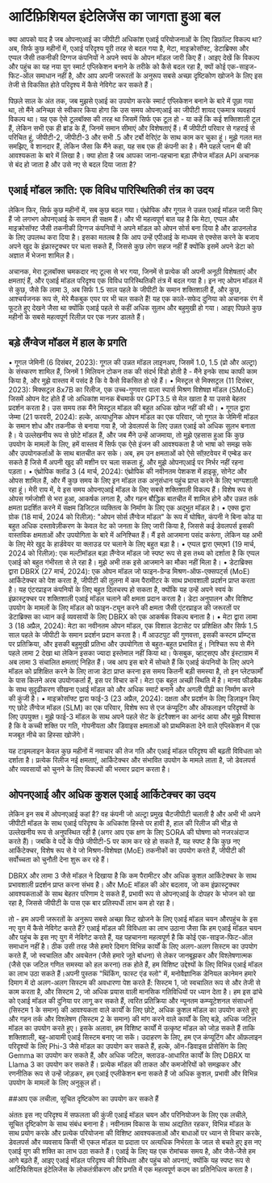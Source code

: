# आर्टिफ़िशियल इंटेलिजेंस का जागता हुआ बल

क्या आपको याद है जब ओपनएआई का जीपीटी अधिकांश एआई परियोजनाओं के लिए डिफ़ॉल्ट विकल्प था? अब, सिर्फ कुछ महीनों में, एआई परिदृश्य पूरी तरह से बदल गया है, मेटा, माइक्रोसॉफ्ट, डेटाब्रिक्स और एप्पल जैसी तकनीकी दिग्गज कंपनियों ने अपने स्वयं के ओपन मॉडल जारी किए हैं। आइए देखें कि विकल्प और पहुंच का यह नया युग स्मार्ट एप्लिकेशन बनाने के तरीके को कैसे बदल रहा है, क्यों कोई एक-साइज-फिट-ऑल समाधान नहीं है, और आप अपनी जरूरतों के अनुरूप सबसे अच्छा दृष्टिकोण खोजने के लिए इस तेजी से विकसित होते परिदृश्य में कैसे नेविगेट कर सकते हैं।

पिछले साल के अंत तक, जब मुझसे एआई का उपयोग करके स्मार्ट एप्लिकेशन बनाने के बारे में पूछा गया था, तो मैंने अनिच्छा से स्वीकार किया होगा कि उस समय ओपनएआई का जीपीटी शायद एकमात्र व्यवहार्य विकल्प था। यह एक ऐसे टूलबॉक्स की तरह था जिसमें सिर्फ एक टूल हो - या कहें कि कई शक्तिशाली टूल हैं, लेकिन सभी एक ही ब्रांड के हैं, जिनमें समान सीमाएं और विशेषताएं हैं। मैं जीपीटी परिवार से गहराई से परिचित हूं, जीपीटी-2, जीपीटी-3 और सभी .5 और टर्बो वेरिएंट के साथ काम कर चुका हूं। मुझे गलत मत समझिए, वे शानदार हैं, लेकिन जैसा कि मैंने कहा, यह सब एक ही कंपनी का है। मैंने पहले प्लान बी की आवश्यकता के बारे में लिखा है। क्या होता है जब आपका जाना-पहचाना बड़ा लैंग्वेज मॉडल API अचानक से बंद हो जाता है और उसे नए से बदल दिया जाता है?

## एआई मॉडल क्रांति: एक विविध पारिस्थितिकी तंत्र का उदय

लेकिन फिर, सिर्फ कुछ महीनों में, सब कुछ बदल गया। एंथ्रोपिक और गूगल ने उन्नत एआई मॉडल जारी किए हैं जो लगभग ओपनएआई के समान ही सक्षम हैं। और भी महत्वपूर्ण बात यह है कि मेटा, एप्पल और माइक्रोसॉफ्ट जैसी तकनीकी दिग्गज कंपनियों ने अपने मॉडल को ओपन सोर्स बना दिया है और डाउनलोड के लिए उपलब्ध करा दिया है। इसका मतलब है कि आप उन्हें एपीआई के माध्यम से एक्सेस करने के बजाय अपने खुद के इंफ्रास्ट्रक्चर पर चला सकते हैं, जिससे कुछ लोग सहज नहीं हैं क्योंकि इसमें अपने डेटा को अज्ञात में भेजना शामिल है।

अचानक, मेरा टूलबॉक्स चमकदार नए टूल्स से भर गया, जिनमें से प्रत्येक की अपनी अनूठी विशेषताएं और क्षमताएं हैं, और एआई मॉडल परिदृश्य एक विविध पारिस्थितिकी तंत्र में बदल गया है। इन नए ओपन मॉडल में से कुछ, जैसे कि लामा 3, अब सिर्फ 1.5 साल पहले के जीपीटी के समान शक्तिशाली हैं, और कुछ, आश्चर्यजनक रूप से, मेरे मैकबुक एयर पर भी चल सकते हैं! यह एक काले-सफेद दुनिया को अचानक रंग में फूटते हुए देखने जैसा था क्योंकि एआई पहले से कहीं अधिक सुलभ और बहुमुखी हो गया। आइए पिछले कुछ महीनों के सबसे महत्वपूर्ण रिलीज़ पर एक नज़र डालते हैं।

## बड़े लैंग्वेज मॉडल में हाल के प्रगति

• गूगल जेमिनी (6 दिसंबर, 2023): गूगल की उन्नत मॉडल लाइनअप, जिसमें 1.0, 1.5 (प्रो और अल्ट्रा) के संस्करण शामिल हैं, जिनमें 1 मिलियन टोकन तक की संदर्भ विंडो होती है - मैंने इनके साथ काफी काम किया है, और मुझे वास्तव में पसंद है कि वे कैसे विकसित हो रहे हैं।
• मिस्ट्रल से मिक्सट्रल (11 दिसंबर, 2023): मिक्सट्रल 8x7B का रिलीज, एक उच्च-गुणवत्ता वाला स्पार्स मिश्रण विशेषज्ञ मॉडल (SMoE) जिसमें ओपन वेट होते हैं जो अधिकांश मानक बेंचमार्क पर GPT3.5 से मेल खाता है या उससे बेहतर प्रदर्शन करता है। उस समय तक मैंने मिस्ट्रल मॉडल की बहुत अधिक खोज नहीं की थी।
• गूगल द्वारा जेम्मा (21 फरवरी, 2024): हल्के, अत्याधुनिक ओपन मॉडल का एक परिवार, जो गूगल के जेमिनी मॉडल के समान शोध और तकनीक से बनाया गया है, जो डेवलपर्स के लिए उन्नत एआई को अधिक सुलभ बनाता है। ये उल्लेखनीय रूप से छोटे मॉडल हैं, और जब मैंने उन्हें आजमाया, तो मुझे एहसास हुआ कि कुछ उपयोग के मामलों के लिए, हमें वास्तव में सिर्फ एक ऐसे इंजन की आवश्यकता है जो भाषा को समझ सके और उपयोगकर्ताओं के साथ बातचीत कर सके। अब, हम उन क्षमताओं को ऐसे सॉफ़्टवेयर में एम्बेड कर सकते हैं जिसे मैं अपनी खुद की मशीन पर चला सकता हूं, और मुझे ओपनएआई पर निर्भर नहीं रहना पड़ता।
• एंथ्रोपिक क्लॉड 3 (4 मार्च, 2024): एंथ्रोपिक की नवीनतम पेशकश में हाइकू, सोनेट और ओपस शामिल हैं, और मैं कुछ समय के लिए इन मॉडल तक अनुसंधान पहुंच प्राप्त करने के लिए भाग्यशाली रहा हूं। मेरी राय में, वे इस समय ओपनएआई मॉडल के लिए सबसे शक्तिशाली विकल्प हैं। विशेष रूप से ओपस गर्मजोशी से भरा हुआ, आकर्षक लगता है, और गहन बौद्धिक बातचीत में शामिल होने और उन्नत तर्क क्षमता प्रदर्शित करने में सक्षम डिजिटल व्यक्तित्व के निर्माण के लिए एक अद्भुत मॉडल है।
• एक्स द्वारा ग्रोक (18 मार्च, 2024 को रिलीज़): "ओपन सोर्स लैंग्वेज मॉडल" के रूप में घोषित, कंपनी ने बिना कोड या बहुत अधिक दस्तावेज़ीकरण के केवल वेट को जनता के लिए जारी किया है, जिससे कई डेवलपर्स इसकी वास्तविक क्षमताओं और उपयोगिता के बारे में अनिश्चित हैं। मैं इसे आजमाना पसंद करूंगा, लेकिन यह अभी के लिए मेरे खुद के हार्डवेयर या क्लाउड पर चलाने के लिए बहुत बड़ा है।
• एप्पल द्वारा एमएम1 (19 मार्च, 2024 को रिलीज़): एक मल्टीमॉडल बड़ा लैंग्वेज मॉडल जो स्पष्ट रूप से इस तथ्य को दर्शाता है कि एप्पल एआई को बहुत गंभीरता से ले रहा है। मुझे अभी तक इसे आजमाने का मौका नहीं मिला है।
• डेटाब्रिक्स द्वारा DBRX (27 मार्च, 2024): एक ओपन मॉडल जो फाइन-ग्रेन्ड मिश्रण-ऑफ-एक्सपर्ट्स (MoE) आर्किटेक्चर को पेश करता है, जीपीटी की तुलना में कम पैरामीटर के साथ प्रभावशाली प्रदर्शन प्राप्त करता है। यह एंटरप्राइज कंपनियों के लिए बहुत दिलचस्प हो सकता है, क्योंकि यह उन्हें अपने स्वयं के इंफ्रास्ट्रक्चर पर शक्तिशाली एआई मॉडल चलाने की क्षमता प्रदान करता है। डेटा अनुपालन और विशिष्ट उपयोग के मामलों के लिए मॉडल को फाइन-ट्यून करने की क्षमता जैसी एंटरप्राइज की जरूरतों पर डेटाब्रिक्स का ध्यान कई व्यवसायों के लिए DBRX को एक आकर्षक विकल्प बनाता है।
• मेटा द्वारा लामा 3 (18 अप्रैल, 2024): मेटा का नवीनतम ओपन मॉडल, एक विशाल डेटासेट पर प्रशिक्षित और सिर्फ 1.5 साल पहले के जीपीटी के समान प्रदर्शन प्रदान करता है। मैं आउटपुट की गुणवत्ता, इसकी कस्टम प्रॉम्प्ट्स पर प्रतिक्रिया, और इसकी बहुमुखी प्रतिभा और उपयोगिता से बहुत-बहुत प्रभावित हूं। निश्चित रूप से मैंने पहले लामा 2 देखा था लेकिन इसका ज्यादा इस्तेमाल नहीं किया था। फेसबुक, व्हाट्सएप और इंस्टाग्राम में अब लामा 3 संचालित क्षमताएं निहित हैं। जब आप इस बारे में सोचते हैं कि एआई कंपनियों के लिए अपने मॉडल को प्रशिक्षित करने के लिए ताजा डेटा प्राप्त करना इस समय कितनी बड़ी समस्या है, तो इन प्लेटफार्मों के पास कितने अरब उपयोगकर्ता हैं, इस पर विचार करें। मेटा एक बहुत अच्छी स्थिति में है। मानव फीडबैक के साथ सुदृढीकरण सीखना एआई मॉडल को और अधिक स्मार्ट बनाने और अगली पीढ़ी का निर्माण करने की कुंजी है।
• माइक्रोसॉफ्ट द्वारा फाई-3 (23 अप्रैल, 2024): दक्षता और प्रदर्शन के लिए डिज़ाइन किए गए छोटे लैंग्वेज मॉडल (SLM) का एक परिवार, विशेष रूप से एज कंप्यूटिंग और ऑफलाइन परिदृश्यों के लिए उपयुक्त। मुझे फाई-3 मॉडल के साथ अपने पहले सेट के इंटरैक्शन का आनंद आया और मुझे विश्वास है कि वे कच्ची शक्ति पर गति, गोपनीयता और डिवाइस क्षमताओं को प्राथमिकता देने वाले एप्लिकेशन में एक मजबूत नीचे का हिस्सा खोजेंगे।

यह टाइमलाइन केवल कुछ महीनों में नवाचार की तेज गति और एआई मॉडल परिदृश्य की बढ़ती विविधता को दर्शाता है। प्रत्येक रिलीज नई क्षमताएं, आर्किटेक्चर और संभावित उपयोग के मामले लाता है, जो डेवलपर्स और व्यवसायों को चुनने के लिए विकल्पों की भरमार प्रदान करता है।

## ओपनएआई और अधिक कुशल एआई आर्किटेक्चर का उदय

लेकिन इन सब में ओपनएआई कहां है? वह कंपनी जो अल्ट्रा प्रमुख चैटजीपीटी चलाती है और अभी भी अपने जीपीटी मॉडल के साथ एआई परिदृश्य के अधिकांश हिस्से पर हावी है, हाल की रिलीज की भीड़ से उल्लेखनीय रूप से अनुपस्थित रही है (अगर आप एक क्षण के लिए SORA की घोषणा को नजरअंदाज करते हैं)। जबकि वे पर्दे के पीछे जीपीटी-5 पर काम कर रहे हो सकते हैं, यह स्पष्ट है कि कुछ नए आर्किटेक्चर, विशेष रूप से वे जो मिश्रण-विशेषज्ञ (MoE) तकनीकों का उपयोग करते हैं, जीपीटी की सर्वोच्चता को चुनौती देना शुरू कर रहे हैं।

DBRX और लामा 3 जैसे मॉडल ने दिखाया है कि कम पैरामीटर और अधिक कुशल आर्किटेक्चर के साथ प्रभावशाली प्रदर्शन प्राप्त करना संभव है। और MoE मॉडल की ओर बदलाव, जो कम इंफ्रास्ट्रक्चर आवश्यकताओं के साथ बेहतर परिणाम दे सकते हैं, प्रभावी रूप से ओपनएआई के दोपहर के भोजन को खा रहा है, जिससे जीपीटी के पास एक बार प्रतिस्पर्धी लाभ कम हो रहा है।

तो - हम अपनी जरूरतों के अनुरूप सबसे अच्छा फिट खोजने के लिए एआई मॉडल चयन औरपहुंच के इस नए युग में कैसे नेविगेट करते हैं?
एआई मॉडल की विविधता का लाभ उठाना
जैसा कि हम एआई मॉडल चयन और पहुंच के इस नए युग में नेविगेट करते हैं, यह पहचानना महत्वपूर्ण है कि कोई एक-साइज-फिट-ऑल समाधान नहीं है। ठीक उसी तरह जैसे हमारे दिमाग विभिन्न कार्यों के लिए अलग-अलग सिस्टम का उपयोग करते हैं, जो स्वचालित और अवचेतन (जैसे हमारे जूते बांधना) से लेकर जानबूझकर और विश्लेषणात्मक (जैसे एक जटिल गणित समस्या को हल करना) तक होते हैं, हम विशिष्ट उद्देश्यों के लिए विभिन्न एआई मॉडल का लाभ उठा सकते हैं।अपनी पुस्तक "थिंकिंग, फास्ट एंड स्लो" में, मनोवैज्ञानिक डेनियल कानेमन हमारे दिमाग में दो अलग-अलग सिस्टम की अवधारणा पेश करते हैं: सिस्टम 1, जो स्वचालित रूप से और तेजी से काम करता है, और सिस्टम 2, जो अधिक प्रयास वाली मानसिक गतिविधियों पर ध्यान देता है। हम इस ढांचे को एआई मॉडल की दुनिया पर लागू कर सकते हैं, त्वरित प्रतिक्रिया और न्यूनतम कम्प्यूटेशनल संसाधनों (सिस्टम 1 के समान) की आवश्यकता वाले कार्यों के लिए छोटे, अधिक कुशल मॉडल का उपयोग करते हुए और गहन तर्क और विश्लेषण (सिस्टम 2 के समान) की मांग करने वाले कार्यों के लिए बड़े, अधिक जटिल मॉडल का उपयोग करते हुए।
इसके अलावा, हम विशिष्ट कार्यों में उत्कृष्ट मॉडल को जोड़ सकते हैं ताकि शक्तिशाली, बहु-आयामी एआई सिस्टम बनाए जा सकें। उदाहरण के लिए, हम एज कंप्यूटिंग और ऑफ़लाइन परिदृश्यों के लिए Phi-3 जैसे मॉडल का उपयोग कर सकते हैं, हल्के, ऑन-डिवाइस प्रोसेसिंग के लिए Gemma का उपयोग कर सकते हैं, और अधिक जटिल, क्लाउड-आधारित कार्यों के लिए DBRX या Llama 3 का उपयोग कर सकते हैं। प्रत्येक मॉडल की ताकत और कमजोरियों को समझकर और रणनीतिक रूप से उन्हें जोड़कर, हम एआई एप्लीकेशन बना सकते हैं जो अधिक कुशल, प्रभावी और विभिन्न उपयोग के मामलों के लिए अनुकूल हों।

##आप एक लचीला, सूचित दृष्टिकोण का उपयोग कर सकते हैं

अंततः इस नए परिदृश्य में सफलता की कुंजी एआई मॉडल चयन और परिनियोजन के लिए एक लचीले, सूचित दृष्टिकोण के साथ संबंध बनाना है। नवीनतम विकास के साथ अद्यतित रहकर, विभिन्न मॉडल के साथ प्रयोग करके और प्रत्येक परियोजना की विशिष्ट आवश्यकताओं और बाधाओं पर ध्यान से विचार करके, डेवलपर्स और व्यवसाय किसी भी एकल मॉडल या प्रदाता पर अत्यधिक निर्भरता के जाल से बचते हुए इस नए एआई युग की शक्ति का लाभ उठा सकते हैं।
एआई के लिए यह एक रोमांचक समय है, और जैसे-जैसे हम आगे बढ़ते हैं, आइए एआई मॉडल परिदृश्य की विविधता और पहुंच को अपनाएं, क्योंकि यह स्पष्ट रूप से आर्टिफिशियल इंटेलिजेंस के लोकतंत्रीकरण और प्रगति में एक महत्वपूर्ण कदम का प्रतिनिधित्व करता है।